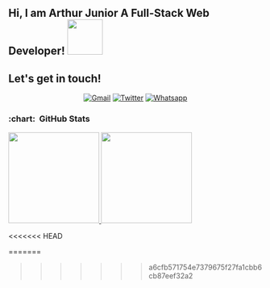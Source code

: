 <h2> Hi, I am Arthur Junior A Full-Stack Web Developer! <img src="https://media.giphy.com/media/26Fxy3Iz1ari8oytO/giphy.gif" width="70"></h2>

  
 <h2>Let's get in touch!</h2>
<p align="center">
  <a href="mailto:arthurjunior88741@gmail.com" target="_blank"><img src="https://img.shields.io/badge/Gmail-D14836?style=for-the-badge&logo=gmail&logoColor=white" alt="Gmail"></a>
  <a href="https://twitter.com/arthurjunior250" target="_blank"><img src="https://img.shields.io/badge/Twitter-1DA1F2.svg?&style=for-the-badge&logo=twitter&logoColor=white" alt="Twitter"></a>
  <a href="https://api.whatsapp.com/send?phone=250787691306" target="_blank"><img src="https://img.shields.io/badge/WhatsApp-25D366?style=for-the-badge&logo=whatsapp&logoColor=white" alt="Whatsapp"></a>
</p>

<h3> :chart: &nbsp;GitHub Stats </h3>

<a  href="https://github.com/arthurjunior250">
  <img  height="180em"  src="https://github-readme-stats.vercel.app/api?username=arthurjunior250&show_icons=true&theme=nord">
</a>
<a  href="https://github.com/arthurjunior250">
    <img  height="180em"  src="https://github-readme-stats.vercel.app/api/top-langs/?username=arthurjunior250&theme=buefy&layout=compact">
</a>




<<<<<<< HEAD

=======
>>>>>>> a6cfb571754e7379675f27fa1cbb6cb87eef32a2
